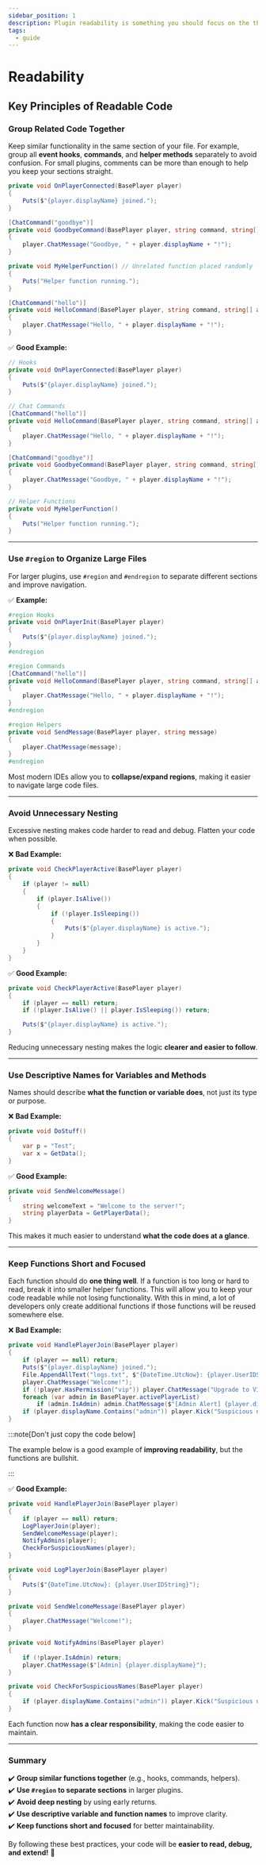 ```yaml
---
sidebar_position: 1
description: Plugin readability is something you should focus on the the start. This guide will help you find your footing and what works for you.
tags:
  - guide
---
```


# Readability

## Key Principles of Readable Code

### Group Related Code Together

Keep similar functionality in the same section of your file. For example, group all **event hooks**, **commands**, and **helper methods** separately to avoid confusion. For small plugins, comments can be more than enough to help you keep your sections straight.



```csharp title="❌ **Bad Example:**"
private void OnPlayerConnected(BasePlayer player)
{
    Puts($"{player.displayName} joined.");
}

[ChatCommand("goodbye")]
private void GoodbyeCommand(BasePlayer player, string command, string[] args)
{
    player.ChatMessage("Goodbye, " + player.displayName + "!");
}

private void MyHelperFunction() // Unrelated function placed randomly
{
    Puts("Helper function running.");
}

[ChatCommand("hello")]
private void HelloCommand(BasePlayer player, string command, string[] args)
{
    player.ChatMessage("Hello, " + player.displayName + "!");
}
```

✅ **Good Example:**

```csharp title="✅ **Good Example:**"
// Hooks
private void OnPlayerConnected(BasePlayer player)
{
    Puts($"{player.displayName} joined.");
}

// Chat Commands
[ChatCommand("hello")]
private void HelloCommand(BasePlayer player, string command, string[] args)
{
    player.ChatMessage("Hello, " + player.displayName + "!");
}

[ChatCommand("goodbye")]
private void GoodbyeCommand(BasePlayer player, string command, string[] args)
{
    player.ChatMessage("Goodbye, " + player.displayName + "!");
}

// Helper Functions
private void MyHelperFunction()
{
    Puts("Helper function running.");
}
```

***

### Use `#region` to Organize Large Files

For larger plugins, use `#region` and `#endregion` to separate different sections and improve navigation.

✅ **Example:**

```csharp
#region Hooks
private void OnPlayerInit(BasePlayer player)
{
    Puts($"{player.displayName} joined.");
}
#endregion

#region Commands
[ChatCommand("hello")]
private void HelloCommand(BasePlayer player, string command, string[] args)
{
    player.ChatMessage("Hello, " + player.displayName + "!");
}
#endregion

#region Helpers
private void SendMessage(BasePlayer player, string message)
{
    player.ChatMessage(message);
}
#endregion
```

Most modern IDEs allow you to **collapse/expand regions**, making it easier to navigate large code files.

***

### Avoid Unnecessary Nesting

Excessive nesting makes code harder to read and debug. Flatten your code when possible.

❌ **Bad Example:**

```csharp
private void CheckPlayerActive(BasePlayer player)
{
    if (player != null)
    {
        if (player.IsAlive())
        {
            if (!player.IsSleeping())
            {
                Puts($"{player.displayName} is active.");
            }
        }
    }
}
```

✅ **Good Example:**

```csharp
private void CheckPlayerActive(BasePlayer player)
{
    if (player == null) return;
    if (!player.IsAlive() || player.IsSleeping()) return;

    Puts($"{player.displayName} is active.");
}
```

Reducing unnecessary nesting makes the logic **clearer and easier to follow**.

***

### Use Descriptive Names for Variables and Methods

Names should describe **what the function or variable does**, not just its type or purpose.

❌ **Bad Example:**

```csharp
private void DoStuff()
{
    var p = "Test";
    var x = GetData();
}
```

✅ **Good Example:**

```csharp
private void SendWelcomeMessage()
{
    string welcomeText = "Welcome to the server!";
    string playerData = GetPlayerData();
}
```

This makes it much easier to understand **what the code does at a glance**.

***

### Keep Functions Short and Focused

Each function should do **one thing well**. If a function is too long or hard to read, break it into smaller helper functions. This will allow you to keep your code readable while not losing functionality. With this in mind, a lot of developers only create additional functions if those functions will be reused somewhere else.

❌ **Bad Example:**

```csharp
private void HandlePlayerJoin(BasePlayer player)
{
    if (player == null) return;
    Puts($"{player.displayName} joined.");
    File.AppendAllText("logs.txt", $"{DateTime.UtcNow}: {player.UserIDString}\n");
    player.ChatMessage("Welcome!");
    if (!player.HasPermission("vip")) player.ChatMessage("Upgrade to VIP!");
    foreach (var admin in BasePlayer.activePlayerList)
        if (admin.IsAdmin) admin.ChatMessage($"[Admin Alert] {player.displayName} joined.");
    if (player.displayName.Contains("admin")) player.Kick("Suspicious name.");
}
```

:::note[Don't just copy the code below]

The example below is a good example of **improving readability**, but the functions are bullshit. 

:::

✅ **Good Example:**

```csharp
private void HandlePlayerJoin(BasePlayer player)
{
    if (player == null) return;
    LogPlayerJoin(player);
    SendWelcomeMessage(player);
    NotifyAdmins(player);
    CheckForSuspiciousNames(player);
}

private void LogPlayerJoin(BasePlayer player)
{
    Puts($"{DateTime.UtcNow}: {player.UserIDString}");
}

private void SendWelcomeMessage(BasePlayer player)
{
    player.ChatMessage("Welcome!");
}

private void NotifyAdmins(BasePlayer player)
{
    if (!player.IsAdmin) return;
    player.ChatMessage($"[Admin] {player.displayName}");
}

private void CheckForSuspiciousNames(BasePlayer player)
{
    if (player.displayName.Contains("admin")) player.Kick("Suspicious name.");
}
```

Each function now **has a clear responsibility**, making the code easier to maintain.

***

### Summary

✔️ **Group similar functions together** (e.g., hooks, commands, helpers).\
✔️ **Use `#region` to separate sections** in larger plugins.\
✔️ **Avoid deep nesting** by using early returns.\
✔️ **Use descriptive variable and function names** to improve clarity.\
✔️ **Keep functions short and focused** for better maintainability.

By following these best practices, your code will be **easier to read, debug, and extend!** 🚀
